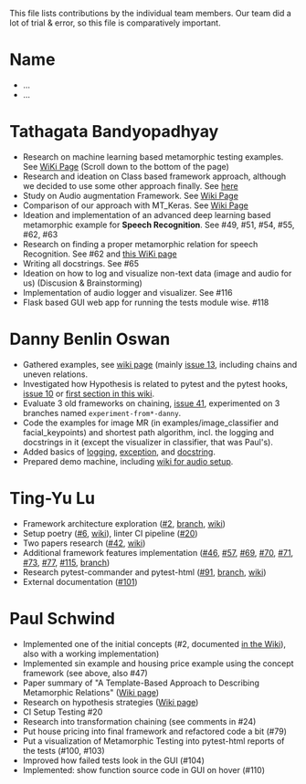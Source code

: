 This file lists contributions by the individual team members.
Our team did a lot of trial & error, so this file is comparatively important.

Name
===
- ...
- ...

Tathagata Bandyopadhyay
===
- Research on machine learning based metamorphic testing examples. See [WiKi Page](https://gitlab.lrz.de/pypracticum/team-mt-metamorphic-testing-framework/-/wikis/Examples-for-Metamorphic-Testing#ml_examples_by_tathagata) (Scroll down to the bottom of the page)
- Research and ideation on Class based framework approach, although we decided to use some other approach finally. See [here](https://gitlab.lrz.de/pypracticum/team-mt-metamorphic-testing-framework/-/issues/40#note_1879716)
- Study on Audio augmentation Framework. See [Wiki Page](https://gitlab.lrz.de/pypracticum/team-mt-metamorphic-testing-framework/-/wikis/Audiomentations:-A-audio-augmentation-library)
- Comparison of our approach with MT_Keras. See [Wiki Page](https://gitlab.lrz.de/pypracticum/team-mt-metamorphic-testing-framework/-/wikis/MTKeras-Idea-(paper-summary))
- Ideation and implementation of an advanced deep learning based metamorphic example for **Speech Recognition**. See #49, #51, #54, #55, #62, #63
- Research on finding a proper metamorphic relation for speech Recognition. See #62 and [this WiKi page](https://gitlab.lrz.de/pypracticum/team-mt-metamorphic-testing-framework/-/wikis/Finding-a-suitable-metamorphic-relation-for-Speech-Recognition)
- Writing all docstrings. See #65
- Ideation on how to log and visualize non-text data (image and audio for us) (Discusion & Brainstorming)
- Implementation of audio logger and visualizer. See #116
- Flask based GUI web app for running the tests module wise. #118


Danny Benlin Oswan
===
- Gathered examples, see [wiki page](https://gitlab.lrz.de/pypracticum/team-mt-metamorphic-testing-framework/-/wikis/Examples-for-Metamorphic-Testing) (mainly [issue 13](https://gitlab.lrz.de/pypracticum/team-mt-metamorphic-testing-framework/-/issues/13), including chains and uneven relations.
- Investigated how Hypothesis is related to pytest and the pytest hooks, [issue 10](https://gitlab.lrz.de/pypracticum/team-mt-metamorphic-testing-framework/-/issues/13) or [first section in this wiki](https://gitlab.lrz.de/pypracticum/team-mt-metamorphic-testing-framework/-/wikis/Inspiration-from-hypothesis).
- Evaluate 3 old frameworks on chaining, [issue 41](https://gitlab.lrz.de/pypracticum/team-mt-metamorphic-testing-framework/-/issues/41), experimented on 3 branches named `experiment-from*-danny`.
- Code the examples for image MR (in examples/image_classifier and facial_keypoints) and shortest path algorithm, incl. the logging and docstrings in it (except the visualizer in classifier, that was Paul's).
- Added basics of [logging](https://gitlab.lrz.de/pypracticum/team-mt-metamorphic-testing-framework/-/issues/72), [exception](https://gitlab.lrz.de/pypracticum/team-mt-metamorphic-testing-framework/-/issues/65), and [docstring](https://gitlab.lrz.de/pypracticum/team-mt-metamorphic-testing-framework/-/issues/67).
- Prepared demo machine, including [wiki for audio setup](https://gitlab.lrz.de/pypracticum/team-mt-metamorphic-testing-framework/-/wikis/How-to-run-audio-examples-(Windows)).

Ting-Yu Lu
===
- Framework architecture exploration ([#2](https://gitlab.lrz.de/pypracticum/team-mt-metamorphic-testing-framework/-/issues/2), [branch](https://gitlab.lrz.de/pypracticum/team-mt-metamorphic-testing-framework/-/tree/framework-iris), [wiki](https://gitlab.lrz.de/pypracticum/team-mt-metamorphic-testing-framework/-/issues/2))
- Setup poetry ([#6](https://gitlab.lrz.de/pypracticum/team-mt-metamorphic-testing-framework/-/issues/6), [wiki](https://gitlab.lrz.de/pypracticum/team-mt-metamorphic-testing-framework/-/wikis/Poetry-command)), linter CI pipeline ([#20](https://gitlab.lrz.de/pypracticum/team-mt-metamorphic-testing-framework/-/issues/20))
- Two papers research ([#42](https://gitlab.lrz.de/pypracticum/team-mt-metamorphic-testing-framework/-/issues/42), [wiki](https://gitlab.lrz.de/pypracticum/team-mt-metamorphic-testing-framework/-/wikis/Papers-summaries))
- Additional framework features implementation ([#46](https://gitlab.lrz.de/pypracticum/team-mt-metamorphic-testing-framework/-/issues/46), [#57](https://gitlab.lrz.de/pypracticum/team-mt-metamorphic-testing-framework/-/issues/57), [#69](https://gitlab.lrz.de/pypracticum/team-mt-metamorphic-testing-framework/-/issues/69), [#70](https://gitlab.lrz.de/pypracticum/team-mt-metamorphic-testing-framework/-/issues/70), [#71](https://gitlab.lrz.de/pypracticum/team-mt-metamorphic-testing-framework/-/issues/71), [#73](https://gitlab.lrz.de/pypracticum/team-mt-metamorphic-testing-framework/-/issues/73), [#77](https://gitlab.lrz.de/pypracticum/team-mt-metamorphic-testing-framework/-/issues/77), [#115](https://gitlab.lrz.de/pypracticum/team-mt-metamorphic-testing-framework/-/issues/115), [branch](https://gitlab.lrz.de/pypracticum/team-mt-metamorphic-testing-framework/-/tree/framework-simon-iris))
- Research pytest-commander and pytest-html ([#91](https://gitlab.lrz.de/pypracticum/team-mt-metamorphic-testing-framework/-/issues/91), [branch](https://gitlab.lrz.de/pypracticum/team-mt-metamorphic-testing-framework/-/tree/91-pytest-commander-experiment), [wiki](https://gitlab.lrz.de/pypracticum/team-mt-metamorphic-testing-framework/-/wikis/Pytest-commander-&-Pytest-html))
- External documentation ([#101](https://gitlab.lrz.de/pypracticum/team-mt-metamorphic-testing-framework/-/issues/101))

Paul Schwind
===
- Implemented one of the initial concepts (#2, documented [in the Wiki](https://gitlab.lrz.de/pypracticum/team-mt-metamorphic-testing-framework/-/wikis/Ideas-on-how-code-using-our-framework-could-look#paul-schwind)), also with a working implementation)
- Implemented sin example and housing price example using the concept framework (see above, also #47)
- Paper summary of "A Template-Based Approach to Describing Metamorphic Relations" ([Wiki page](https://gitlab.lrz.de/pypracticum/team-mt-metamorphic-testing-framework/-/wikis/Papers-summaries#a-template-based-approach-to-describing-metamorphic-relations))
- Research on hypothesis strategies ([Wiki page](https://gitlab.lrz.de/pypracticum/team-mt-metamorphic-testing-framework/-/wikis/Inspiration-from-hypothesis#how-test-case-generation-works))
- CI Setup Testing #20
- Research into transformation chaining (see comments in #24)
- Put house pricing into final framework and refactored code a bit (#79)
- Put a visualization of Metamorphic Testing into pytest-html reports of the tests (#100, #103)
- Improved how failed tests look in the GUI (#104)
- Implemented: show function source code in GUI on hover (#110)
